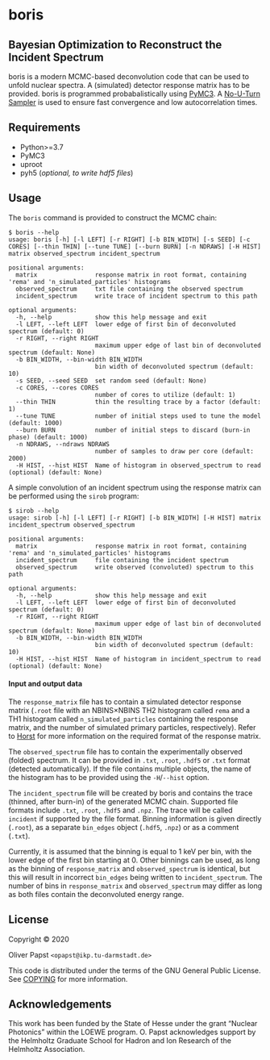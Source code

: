 # boris

## Bayesian Optimization to Reconstruct the Incident Spectrum

boris is a modern MCMC-based deconvolution code that can be used to unfold nuclear spectra.
A (simulated) detector response matrix has to be provided.
boris is programmed probabalistically using [PyMC3](https://docs.pymc.io/).
A [No-U-Turn Sampler](https://arxiv.org/abs/1111.4246) is used to ensure fast convergence and low autocorrelation times.

## Requirements

* Python>=3.7
* PyMC3
* uproot
* pyh5 (*optional, to write hdf5 files*)

## Usage

The `boris` command is provided to construct the MCMC chain: 

```
$ boris --help
usage: boris [-h] [-l LEFT] [-r RIGHT] [-b BIN_WIDTH] [-s SEED] [-c CORES] [--thin THIN] [--tune TUNE] [--burn BURN] [-n NDRAWS] [-H HIST] matrix observed_spectrum incident_spectrum

positional arguments:
  matrix                response matrix in root format, containing 'rema' and 'n_simulated_particles' histograms
  observed_spectrum     txt file containing the observed spectrum
  incident_spectrum     write trace of incident spectrum to this path

optional arguments:
  -h, --help            show this help message and exit
  -l LEFT, --left LEFT  lower edge of first bin of deconvoluted spectrum (default: 0)
  -r RIGHT, --right RIGHT
                        maximum upper edge of last bin of deconvoluted spectrum (default: None)
  -b BIN_WIDTH, --bin-width BIN_WIDTH
                        bin width of deconvoluted spectrum (default: 10)
  -s SEED, --seed SEED  set random seed (default: None)
  -c CORES, --cores CORES
                        number of cores to utilize (default: 1)
  --thin THIN           thin the resulting trace by a factor (default: 1)
  --tune TUNE           number of initial steps used to tune the model (default: 1000)
  --burn BURN           number of initial steps to discard (burn-in phase) (default: 1000)
  -n NDRAWS, --ndraws NDRAWS
                        number of samples to draw per core (default: 2000)
  -H HIST, --hist HIST  Name of histogram in observed_spectrum to read (optional) (default: None)
```

A simple convolution of an incident spectrum using the response matrix can be performed using the `sirob` program:

```
$ sirob --help
usage: sirob [-h] [-l LEFT] [-r RIGHT] [-b BIN_WIDTH] [-H HIST] matrix incident_spectrum observed_spectrum

positional arguments:
  matrix                response matrix in root format, containing 'rema' and 'n_simulated_particles' histograms
  incident_spectrum     file containing the incident spectrum
  observed_spectrum     write observed (convoluted) spectrum to this path

optional arguments:
  -h, --help            show this help message and exit
  -l LEFT, --left LEFT  lower edge of first bin of deconvoluted spectrum (default: 0)
  -r RIGHT, --right RIGHT
                        maximum upper edge of last bin of deconvoluted spectrum (default: None)
  -b BIN_WIDTH, --bin-width BIN_WIDTH
                        bin width of deconvoluted spectrum (default: 10)
  -H HIST, --hist HIST  Name of histogram in incident_spectrum to read (optional) (default: None)
```

#### Input and output data

The `response_matrix` file has to contain a simulated detector response matrix
(`.root` file with an NBINS×NBINS TH2 histogram called `rema` and a TH1 histogram called `n_simulated_particles` containing the response matrix, and the number of simulated primary particles, respectively).
Refer to [Horst](https://github.com/uga-uga/Horst) for more information on the required format of the response matrix.

The `observed_spectrum` file has to contain the experimentally observed (folded) spectrum.
It can be provided in  `.txt`, `.root`, `.hdf5` or `.txt` format (detected automatically).
If the file contains multiple objects, the name of the histogram has to be provided using the `-H`/`--hist` option.

The `incident_spectrum` file will be created by boris and contains the trace (thinned, after burn-in) of the generated MCMC chain.
Supported file formats include `.txt`, `.root`, `.hdf5` and `.npz`.
The trace will be called `incident` if supported by the file format.
Binning information is given directly (`.root`), as a separate `bin_edges` object (`.hdf5`, `.npz`) or as a comment (`.txt`).

Currently, it is assumed that the binning is equal to 1 keV per bin, with the lower edge of the first bin starting at 0.
Other binnings can be used, as long as the binning of `response_matrix` and `observed_spectrum` is identical, but this will result in incorrect `bin_edges` being written to `incident_spectrum`.
The number of bins in `response_matrix` and `observed_spectrum` may differ as long as both files contain the deconvoluted energy range.

## License

Copyright © 2020

Oliver Papst `<opapst@ikp.tu-darmstadt.de>`

This code is distributed under the terms of the GNU General Public License. See [COPYING](COPYING) for more information.


## Acknowledgements

This work has been funded by the State of Hesse under the grant “Nuclear Photonics” within the LOEWE program.
O. Papst acknowledges support by the Helmholtz Graduate School for Hadron and Ion Research of the Helmholtz Association.

